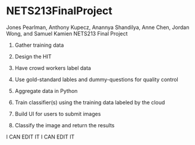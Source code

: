 # NETS213FinalProject
Jones Pearlman, Anthony Kupecz, Anannya Shandilya, Anne Chen, Jordan Wong, and Samuel Kamien NETS213 Final Project

1. Gather training data

2. Design the HIT

3. Have crowd workers label data

4. Use gold-standard lables and dummy-questions for quality control

5. Aggregate data in Python

6. Train classifier(s) using the training data labeled by the cloud

7. Build UI for users to submit images

8. Classify the image and return the results

I CAN EDIT IT 
I CAN EDIT IT
